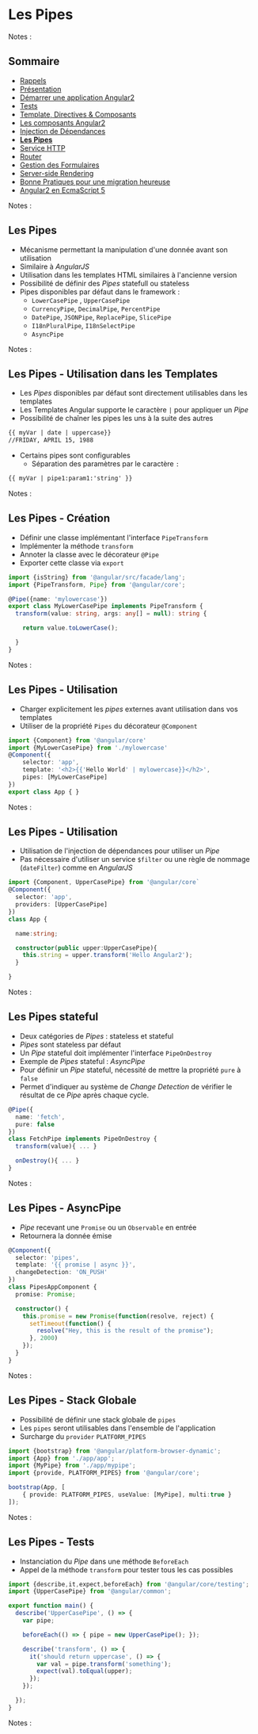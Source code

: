 # Les Pipes

<!-- .slide: class="page-title" -->

Notes :



## Sommaire

<!-- .slide: class="toc" -->

- [Rappels](#/1)
- [Présentation](#/2)
- [Démarrer une application Angular2](#/3)
- [Tests](#/4)
- [Template, Directives & Composants](#/5)
- [Les composants Angular2](#/6)
- [Injection de Dépendances](#/7)
- **[Les Pipes](#/8)**
- [Service HTTP](#/9)
- [Router](#/10)
- [Gestion des Formulaires](#/11)
- [Server-side Rendering](#/12)
- [Bonne Pratiques pour une migration heureuse](#/13)
- [Angular2 en EcmaScript 5](#/14)

Notes :



## Les Pipes

- Mécanisme permettant la manipulation d'une donnée avant son utilisation
- Similaire à *AngularJS*
- Utilisation dans les templates HTML similaires à l'ancienne version
- Possibilité de définir des *Pipes* statefull ou stateless
- Pipes disponibles par défaut dans le framework :
  - `LowerCasePipe` , `UpperCasePipe`
  - `CurrencyPipe`, `DecimalPipe`, `PercentPipe`
  - `DatePipe`, `JSONPipe`, `ReplacePipe`, `SlicePipe`
  - `I18nPluralPipe`, `I18nSelectPipe`
  - `AsyncPipe`

Notes :



## Les Pipes - Utilisation dans les Templates

- Les *Pipes* disponibles par défaut sont directement utilisables dans les templates
- Les Templates Angular supporte le caractère `|` pour appliquer un *Pipe*
- Possibilité de chaîner les pipes les uns à la suite des autres

```html
{{ myVar | date | uppercase}}
//FRIDAY, APRIL 15, 1988
```

- Certains pipes sont configurables
  - Séparation des paramètres par le caractère `:`

```html
{{ myVar | pipe1:param1:'string' }}
```

Notes :



## Les Pipes - Création

- Définir une classe implémentant l'interface `PipeTransform`
- Implémenter la méthode `transform`
- Annoter la classe avec le décorateur `@Pipe`
- Exporter cette classe via `export`

```typescript
import {isString} from '@angular/src/facade/lang';
import {PipeTransform, Pipe} from '@angular/core';

@Pipe({name: 'mylowercase'})
export class MyLowerCasePipe implements PipeTransform {
  transform(value: string, args: any[] = null): string {

    return value.toLowerCase();

  }
}
```

Notes :



## Les Pipes - Utilisation

- Charger explicitement les *pipes* externes avant utilisation dans vos templates
- Utiliser de la propriété `Pipes` du décorateur `@Component`

```typescript
import {Component} from '@angular/core'
import {MyLowerCasePipe} from './mylowercase'
@Component({
	selector: 'app',
	template: '<h2>{{'Hello World' | mylowercase}}</h2>',
	pipes: [MyLowerCasePipe]
})
export class App { }
```

Notes :



## Les Pipes - Utilisation

- Utilisation de l'injection de dépendances pour utiliser un *Pipe*
- Pas nécessaire d'utiliser un service `$filter` ou une règle de nommage (`dateFilter`) comme en *AngularJS*

```typescript
import {Component, UpperCasePipe} from '@angular/core`
@Component({
  selector: 'app',
  providers: [UpperCasePipe]
})
class App {

  name:string;

  constructor(public upper:UpperCasePipe){
    this.string = upper.transform('Hello Angular2');
  }

}
```

Notes :



## Les Pipes stateful

- Deux catégories de *Pipes* : stateless et stateful
- *Pipes* sont stateless par défaut
- Un *Pipe* stateful doit implémenter l'interface `PipeOnDestroy`
- Exemple de *Pipes* stateful : *AsyncPipe*
- Pour définir un *Pipe* stateful, nécessité de mettre la propriété `pure` à `false`
- Permet d'indiquer au système de *Change Detection* de vérifier le résultat de ce *Pipe* après chaque cycle.

```typescript
@Pipe({
  name: 'fetch',
  pure: false
})
class FetchPipe implements PipeOnDestroy {
  transform(value){ ... }

  onDestroy(){ ... }
}
```

Notes :



## Les Pipes - AsyncPipe

- *Pipe* recevant une `Promise` ou un `Observable` en entrée
- Retournera la donnée émise

```typescript
@Component({
  selector: 'pipes',
  template: '{{ promise | async }}',
  changeDetection: 'ON_PUSH'
})
class PipesAppComponent {
  promise: Promise;

  constructor() {
    this.promise = new Promise(function(resolve, reject) {
      setTimeout(function() {
        resolve("Hey, this is the result of the promise");
      }, 2000)
    });
  }
}
```

Notes :



## Les Pipes - Stack Globale

- Possibilité de définir une stack globale de `pipes`
- Les `pipes` seront utilisables dans l'ensemble de l'application
- Surcharge du `provider` `PLATFORM_PIPES`

```typescript
import {bootstrap} from '@angular/platform-browser-dynamic';
import {App} from './app/app';
import {MyPipe} from './app/mypipe';
import {provide, PLATFORM_PIPES} from '@angular/core';

bootstrap(App, [
    { provide: PLATFORM_PIPES, useValue: [MyPipe], multi:true }
]);
```

Notes :



## Les Pipes - Tests

- Instanciation du *Pipe* dans une méthode `BeforeEach`
- Appel de la méthode `transform` pour tester tous les cas possibles

```typescript
import {describe,it,expect,beforeEach} from '@angular/core/testing';
import {UpperCasePipe} from '@angular/common';

export function main() {
  describe('UpperCasePipe', () => {
    var pipe;

    beforeEach(() => { pipe = new UpperCasePipe(); });

    describe('transform', () => {
      it('should return uppercase', () => {
        var val = pipe.transform('something');
        expect(val).toEqual(upper);
      });
    });

  });
}
```

Notes :



<!-- .slide: class="page-questions" -->



<!-- .slide: class="page-tp6" -->
